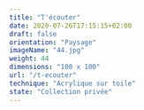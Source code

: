 ```yaml
---
title: "T'écouter"
date: 2020-07-26T17:15:15+02:00
draft: false
orientation: "Paysage"
imageName: "44.jpg"
weight: 44
dimensions: "100 x 100"
url: "/t-ecouter"
technique: "Acrylique sur toile"
state: "Collection privée"
---
```


